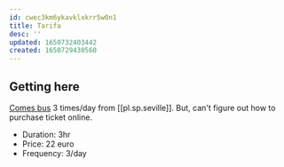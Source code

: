 ```yaml
---
id: cwec3km6ykavklxkrr5w0n1
title: Tarifa
desc: ''
updated: 1650732403442
created: 1650729430560
---
```


## Getting here
[Comes bus](https://www.tgcomes.es/seleccionar-horario/) 3 times/day from [[pl.sp.seville]]. But, can't figure out how to purchase ticket online.
* Duration: 3hr
* Price: 22 euro
* Frequency: 3/day